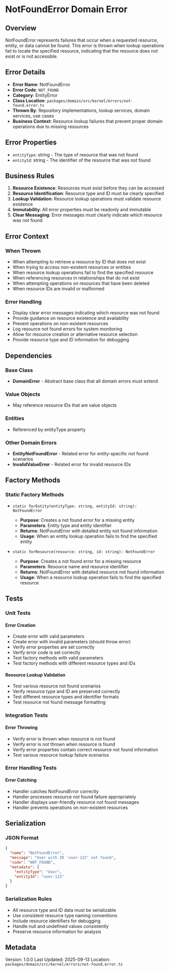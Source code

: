 # NotFoundError Domain Error

## Overview

NotFoundError represents failures that occur when a requested resource, entity, or data cannot be found. This error is thrown when lookup operations fail to locate the specified resource, indicating that the resource does not exist or is not accessible.

## Error Details

- **Error Name**: NotFoundError
- **Error Code**: `NOT_FOUND`
- **Category**: EntityError
- **Class Location**: `packages/domain/src/kernel/errors/not-found.error.ts`
- **Thrown By**: Repository implementations, lookup services, domain services, use cases
- **Business Context**: Resource lookup failures that prevent proper domain operations due to missing resources

## Error Properties

- `entityType`: string - The type of resource that was not found
- `entityId`: string - The identifier of the resource that was not found

## Business Rules

1. **Resource Existence**: Resources must exist before they can be accessed
2. **Resource Identification**: Resource type and ID must be clearly specified
3. **Lookup Validation**: Resource lookup operations must validate resource existence
4. **Immutability**: All error properties must be readonly and immutable
5. **Clear Messaging**: Error messages must clearly indicate which resource was not found

## Error Context

### When Thrown

- When attempting to retrieve a resource by ID that does not exist
- When trying to access non-existent resources or entities
- When resource lookup operations fail to find the specified resource
- When referencing resources in relationships that do not exist
- When attempting operations on resources that have been deleted
- When resource IDs are invalid or malformed

### Error Handling

- Display clear error messages indicating which resource was not found
- Provide guidance on resource existence and availability
- Prevent operations on non-existent resources
- Log resource not found errors for system monitoring
- Allow for resource creation or alternative resource selection
- Provide resource type and ID information for debugging

## Dependencies

### Base Class

- **DomainError** - Abstract base class that all domain errors must extend

### Value Objects

- May reference resource IDs that are value objects

### Entities

- Referenced by entityType property

### Other Domain Errors

- **EntityNotFoundError** - Related error for entity-specific not found scenarios
- **InvalidValueError** - Related error for invalid resource IDs

## Factory Methods

### Static Factory Methods

- `static forEntity(entityType: string, entityId: string): NotFoundError`

  - **Purpose**: Creates a not found error for a missing entity
  - **Parameters**: Entity type and entity identifier
  - **Returns**: NotFoundError with detailed entity not found information
  - **Usage**: When an entity lookup operation fails to find the specified entity

- `static forResource(resource: string, id: string): NotFoundError`
  - **Purpose**: Creates a not found error for a missing resource
  - **Parameters**: Resource name and resource identifier
  - **Returns**: NotFoundError with detailed resource not found information
  - **Usage**: When a resource lookup operation fails to find the specified resource

## Tests

### Unit Tests

#### Error Creation

- Create error with valid parameters
- Create error with invalid parameters (should throw error)
- Verify error properties are set correctly
- Verify error code is set correctly
- Test factory methods with valid parameters
- Test factory methods with different resource types and IDs

#### Resource Lookup Validation

- Test various resource not found scenarios
- Verify resource type and ID are preserved correctly
- Test different resource types and identifier formats
- Test resource not found message formatting

### Integration Tests

#### Error Throwing

- Verify error is thrown when resource is not found
- Verify error is not thrown when resource is found
- Verify error properties contain correct resource not found information
- Test various resource lookup failure scenarios

### Error Handling Tests

#### Error Catching

- Handler catches NotFoundError correctly
- Handler processes resource not found failure appropriately
- Handler displays user-friendly resource not found messages
- Handler prevents operations on non-existent resources

## Serialization

### JSON Format

```json
{
  "name": "NotFoundError",
  "message": "User with ID 'user-123' not found",
  "code": "NOT_FOUND",
  "metadata": {
    "entityType": "User",
    "entityId": "user-123"
  }
}
```

### Serialization Rules

- All resource type and ID data must be serializable
- Use consistent resource type naming conventions
- Include resource identifiers for debugging
- Handle null and undefined values consistently
- Preserve resource information for analysis

## Metadata

Version: 1.0.0
Last Updated: 2025-09-13
Location: `packages/domain/src/kernel/errors/not-found.error.ts`
